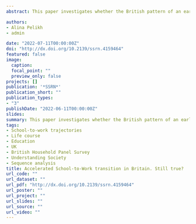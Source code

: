 ```yaml
---
abstract: This paper investigates whether the British pattern of an early transition from school to work persists. We apply sequence analysis to data from the British Household Panel Survey and the UK Household Longitudinal Study to study how education and employment trajectories of young adults born in 1974-90 differ by birth cohort, gender, and socio-economic background. The distinctive British early transition from school to work is still prevalent, although trajectories have become more complex and precarious with an increase in part-time employment and prolonged stays in education among the youngest cohorts. Occupational outcomes of highly educated men and women were quite similar. However, women who did not continue education were more likely to experience turbulent transitions with longer spells of part-time work and inactivity. The proportion of university graduates from lower socioeconomic backgrounds has increased, yet their chances of being in professional and managerial occupations remain significantly lower.

authors:
- Alina Pelikh
- admin

date: "2022-07-11T00:00:00Z"
doi: "http://dx.doi.org/10.2139/ssrn.4159464"
featured: false
image:
  caption: 
  focal_point: ""
  preview_only: false
projects: []
publication: '*SSRN*'
publication_short: ""
publication_types:
- "3"
publishDate: "2022-06-11T00:00:00Z"
slides: 
summary: This paper investigates whether the British pattern of an early transition from school to work persists
tags:
- School-to-work trajectories
- Life course
- Education
- UK
- British Household Panel Survey
- Understanding Society
- Sequence analysis
title: Accelerated School-to-Work transition in Britain. Still true?
url_code: ""
url_dataset: ""
url_pdf: "http://dx.doi.org/10.2139/ssrn.4159464"
url_poster: ""
url_project: ""
url_slides: ""
url_source: ""
url_video: ""
---
```

